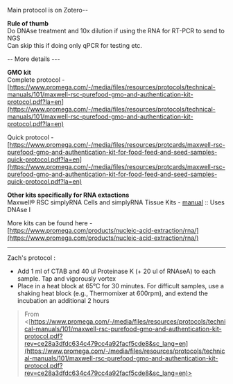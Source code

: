 Main protocol is on Zotero--
   

**Rule of thumb**  
Do DNAse treatment and 10x dilution if using the RNA for RT-PCR to send to NGS  
Can skip this if doing only qPCR for testing etc.
   

-- More details ---
 
**GMO kit**  
Complete protocol - [https://www.promega.com/-/media/files/resources/protocols/technical-manuals/101/maxwell-rsc-purefood-gmo-and-authentication-kit-protocol.pdf?la=en](https://www.promega.com/-/media/files/resources/protocols/technical-manuals/101/maxwell-rsc-purefood-gmo-and-authentication-kit-protocol.pdf?la=en)
 
Quick protocol - [https://www.promega.com/-/media/files/resources/protcards/maxwell-rsc-purefood-gmo-and-authentication-kit-for-food-feed-and-seed-samples-quick-protocol.pdf?la=en](https://www.promega.com/-/media/files/resources/protcards/maxwell-rsc-purefood-gmo-and-authentication-kit-for-food-feed-and-seed-samples-quick-protocol.pdf?la=en)
   

**Other kits specifically for RNA extactions**  
Maxwell® RSC simplyRNA Cells and simplyRNA Tissue Kits - [manual](file:///C:\Users\new\AppData\Local\Temp\Maxwell%20RSC%20simplyRNA%20Cells%20Kit%20and%20Maxwell%20RSC%20simplyRNA%20Tissue%20Kit%20TM416.pdf) :: Uses DNAse I
 
More kits can be found here - [https://www.promega.com/products/nucleic-acid-extraction/rna/](https://www.promega.com/products/nucleic-acid-extraction/rna/)
 
---------------------------------------  
Zach's protocol :

- Add 1 ml of CTAB and 40 ul Proteinase K (+ 20 ul of RNAseA) to each sample. Tap and vigorously vortex
- Place in a heat block at 65°C for 30 minutes. For difficult samples, use a shaking heat block (e.g., Thermomixer at 600rpm), and extend the incubation an additional 2 hours
 > From <[https://www.promega.com/-/media/files/resources/protocols/technical-manuals/101/maxwell-rsc-purefood-gmo-and-authentication-kit-protocol.pdf?rev=ce28a3dfdc634c479cc4a92facf5cde8&sc_lang=en](https://www.promega.com/-/media/files/resources/protocols/technical-manuals/101/maxwell-rsc-purefood-gmo-and-authentication-kit-protocol.pdf?rev=ce28a3dfdc634c479cc4a92facf5cde8&sc_lang=en)>